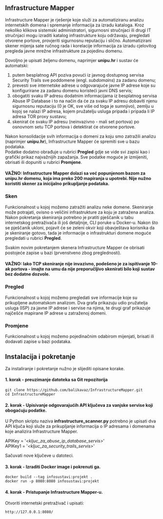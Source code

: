 ## Infrastructure Mapper

Infrastructure Mapper je rješenje koje služi za automatiziranu analizu internetskih domena i spremanje informacija za izradu kataloga. Kroz nekoliko klikova sistemski administratori, sigurnosni stručnjaci ili drugi IT stručnjaci mogu izraditi katalog infrastrukture koju održavaju, pregledati otvorene portove, provjeriti sigurnosnu reputaciju i slično. Automatizirani skener mijenja sate ručnog rada i korelacije informacija za izradu cjelovitog pregleda javne mrežne infrastrukture za pojedinu domenu.

Dovoljno je upisati željenu domenu, naprimjer **unipu.hr** i sustav će automatski:   
1. putem besplatnog API poziva povući iz javnog dostupnog servisa Security Trails sve poddomene (engl. *subdomains*) za zadanu domenu;
2. prevesti sve internetske adrese u odgovarajuće javne IP adrese koje su konfigurirane za zadanu domenu koristeći javni DNS servis;
3. obogatiti svaku IP adresu dodatnim informacijama iz besplatnog servisa Abuse IP Database i to na način da će za svaku IP adresu dobaviti njenu sigurnosnu reputaciju (0 je OK, sve više od toga je sumnjivo), zemlju u kojoj se nalazi IP adresa, kojem pružatelju usluga pripada i pripada li IP adresa TOR proxy sustavu;
4. skenirat će svaku IP adresu (neinvazivno - mali set portova) po osnovnom setu TCP portova i detektirat će otvorene portove.

Nakon konsolidacije svih informacija o domeni za koju smo zatražili analizu (naprimjer **unipu.hr**), Infrastructure Mapper će spremiti sve u bazu podataka.   
Podatke dodatno obrađuje u rubrici **Pregled** gdje se vide svi zapisi kao i grafički prikaz najvažnijih zapažanja. Sve podatke moguće je izmijeniti, obrisati ili dopuniti u rubrici **Promjene**.

#### **VAŽNO**: Infrastructure Mapper dolazi sa već popunjenom bazom za **unipu.hr** domenu, koja ima preko 200 mapiranja u upotrebi. Nije nužno koristiti skener za inicijalno prikupljanje podataka.

### Sken
Funkcionalnost u kojoj možemo zatražiti analizu neke domene. Skeniranje može potrajati, ovisno o veličini infrastrukture za koju je zatražena analiza.
Nakon pokretanja skeniranja potrebno je pratiti pješčanik u tabu internetskog pretraživača ili još detaljnije, CLI poruke u Docker-u. Nakon što se pješčanik ukloni, pojavit će se zeleni okvir koji obavještava korisnika da je skeniranje gotovo, tada je informacije o infrastrukturi domene moguće pregledati u rubrici **Pregled**.

Svakim novim pokretanjem skenera Infrastructure Mapper će obrisati postojeće zapise u bazi (prvenstveno zbog preglednosti). 

#### **VAŽNO**: Iako TCP skeniranje nije invazivno, podešeno je za ispitivanje 10-ak portova - imajte na umu da nije preporučljivo skenirati bilo koji sustav bez dodatne dozvole.

### Pregled
Funkcionalnost u kojoj možemo pregledati sve informacije koje su prikupljene automatskom analizom. Dva grafa prikazuju udio pružatelja usluga (ISP) za javne IP adrese i servise na njima, te drugi graf prikazuje najčešće mapirane IP adrese u zatraženoj domeni.

### Promjene
Funkcionalnost u kojoj možemo pojedinačnim odabirom mijenjati, brisati ili dodavati zapise u bazi podataka.


## Instalacija i pokretanje
Za instaliranje i pokretanje nužno je slijediti opisane korake.

#### 1. korak - preuzimanje datoteka sa Git repozitorija

```
git clone https://github.com/balikavaz/InfrastructureMapper.git
cd InfrastructureMapper
```

#### 2. korak - Upisivanje odgovarajućih API ključeva za vanjske servise koji obogaćuju podatke.

U Python skriptu naziva **infrastructure_scanner.py** potrebno je upisati dva API ključa koji služe za prikupljanje informacija o IP adresama i domenama koje analizira Infrastructure Mapper.

APIKey = '*<kljuc_za_abuse_ip_database_servis>*'  
APIKey1 = '*<kljuc_za_security_trails_servis>*'

Sačuvati nove ključeve u datoteci.

#### 3. korak - Izraditi Docker image i pokrenuti ga.

```
docker build --tag infosustavi:projekt .
docker run -p 8080:8080 infosustavi:projekt
```

#### 4. korak - Pristupanje Infrastructure Mapper-u.

Otvoriti internetski pretraživač i upisati:
```
http://127.0.0.1:8080/
```